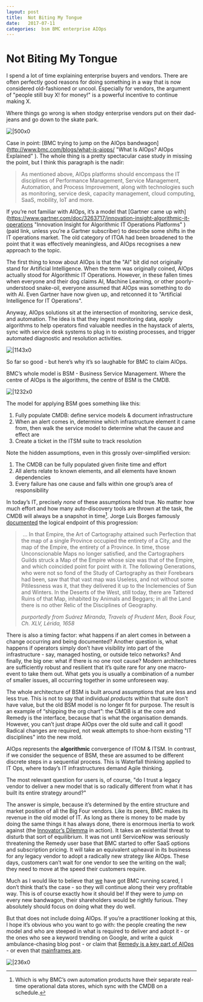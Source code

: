 ```yaml
---
layout: post
title:  Not Biting My Tongue 
date:   2017-07-11 
categories:  bsm BMC enterprise AIOps 
---
```


# Not Biting My Tongue


I spend a lot of time explaining enterprise buyers and vendors. There are often perfectly good reasons for doing something in a way that is now considered old-fashioned or uncool. Especially for vendors, the argument of "people still buy X! for money!" is a powerful incentive to continue making X.

Where things go wrong is when stodgy enterprise vendors put on their dad-jeans and go down to the skate park.

![|500x0](/images/giphy-3.gif)

Case in point: [BMC trying to jump on the AIOps bandwagon](<http://www.bmc.com/blogs/what-is-aiops/> "What Is AIOps? AIOps Explained" ). The whole thing is a pretty spectacular case study in missing the point, but I think this paragraph is the nadir:

> As mentioned above, AIOps platforms should encompass the IT disciplines of Performance Management, Service Management, Automation, and Process Improvement, along with technologies such as monitoring, service desk, capacity management, cloud computing, SaaS, mobility, IoT and more.

If you’re not familiar with AIOps, it’s a model that [Gartner came up with](<https://www.gartner.com/doc/3263717/innovation-insight-algorithmic-it-operations> "Innovation Insight for Algorithmic IT Operations Platforms" ) (paid link, unless you’re a Gartner subscriber) to describe some shifts in the IT operations market. The old category of ITOA had been broadened to the point that it was effectively meaningless, and AIOps recognises a new approach to the topic.

The first thing to know about AIOps is that the "AI" bit did not originally stand for Artificial Intelligence. When the term was originally coined, AIOps actually stood for Algorithmic IT Operations. However, in these fallen times when everyone and their dog claims AI, Machine Learning, or other poorly-understood snake-oil, everyone assumed that AIOps was something to do with AI. Even Gartner have now given up, and retconned it to "Artificial Intelligence for IT Operations". 

Anyway, AIOps solutions sit at the intersection of monitoring, service desk, and automation. The idea is that they ingest monitoring data, apply algorithms to help operators find valuable needles in the haystack of alerts, sync with service desk systems to plug in to existing processes, and trigger automated diagnostic and resolution activities.

![|1143x0](/images/083448.jpg)

So far so good - but here’s why it’s so laughable for BMC to claim AIOps. 

BMC’s whole model is BSM - Business Service Management. Where the centre of AIOps is the algorithms, the centre of BSM is the CMDB. 

![|1232x0](/images/083859.jpg)

The model for applying BSM goes something like this:

1. Fully populate CMDB: define service models & document infrastructure
2. When an alert comes in, determine which infrastructure element it came from, then walk the service model to determine what the cause and effect are
3. Create a ticket in the ITSM suite to track resolution

Note the hidden assumptions, even in this grossly over-simplified version:

1. The CMDB can be fully populated given finite time and effort
2. All alerts relate to known elements, and all elements have known dependencies
3. Every failure has one cause and falls within one group’s area of responsibility

In today’s IT, precisely *none* of these assumptions hold true. No matter how much effort and how many auto-discovery tools are thrown at the task, the CMDB will always be a snapshot in time[^1]. Jorge Luis Borges famously [documented](https://en.wikipedia.org/wiki/On_Exactitude_in_Science) the logical endpoint of this progression:

> ... In that Empire, the Art of Cartography attained such Perfection that the map of a single Province occupied the entirety of a City, and the map of the Empire, the entirety of a Province. In time, those Unconscionable Maps no longer satisfied, and the Cartographers Guilds struck a Map of the Empire whose size was that of the Empire, and which coincided point for point with it. The following Generations, who were not so fond of the Study of Cartography as their Forebears had been, saw that that vast map was Useless, and not without some Pitilessness was it, that they delivered it up to the Inclemencies of Sun and Winters. In the Deserts of the West, still today, there are Tattered Ruins of that Map, inhabited by Animals and Beggars; in all the Land there is no other Relic of the Disciplines of Geography.
>
> *purportedly from Suárez Miranda, Travels of Prudent Men, Book Four, Ch. XLV, Lérida, 1658*

There is also a timing factor: what happens if an alert comes in between a change occurring and being documented? Another question is, what happens if operators simply don’t have visibility into part of the infrastructure - say, managed hosting, or outside telco networks? And finally, the big one: what if there is no one root cause? Modern architectures are sufficiently robust and resilient that it’s quite rare for any one macro-event to take them out. What gets you is usually a combination of a number of smaller issues, all occurring together in some unforeseen way.

The whole architecture of BSM is built around assumptions that are less and less true. This is not to say that individual *products* within that suite don’t have value, but the old BSM model is no longer fit for purpose. The result is an example of “shipping the org chart”: the CMDB is at the core and Remedy is the interface, because that is what the organisation demands. However, you can’t just drape AIOps over the old suite and call it good! Radical changes are required, not weak attempts to shoe-horn existing "IT disciplines" into the new mold.

AIOps represents the **algorithmic** convergence of ITOM & ITSM. In contrast, if we consider the sequence of BSM, these are assumed to be different discrete steps in a sequential process. This is Waterfall thinking applied to IT Ops, where today’s IT infrastructures demand Agile thinking.

The most relevant question for users is, of course, "do I trust a legacy vendor to deliver a new model that is so radically different from what it has built its entire strategy around?" 

The answer is simple, because it’s determined by the entire structure and market position of all the Big Four vendors. Like its peers, BMC makes its revenue in the old model of IT. As long as there is money to be made by doing the same things it has always done, there is enormous inertia to work against (the [Innovator’s Dilemma](https://en.wikipedia.org/wiki/The_Innovator%27s_Dilemma) in action). It takes an existential threat to disturb that sort of equilibrium. It was not until ServiceNow was seriously threatening the Remedy user base that BMC started to offer SaaS options and subscription pricing. It will take an equivalent upheaval in its business for any legacy vendor to adopt a radically new strategy like AIOps. These days, customers can’t wait for one vendor to see the writing on the wall; they need to move at the speed their customers require.

Much as I would like to believe that [we](http://www.moogsoft.com) have got BMC running scared, I don’t think that’s the case - so they will continue along their very profitable way. This is of course exactly how it should be! If they were to jump on every new bandwagon, their shareholders would be rightly furious. They absolutely should focus on doing what they do well. 

But that does not include doing AIOps. If you’re a practitioner looking at this, I hope it’s obvious who you want to go with: the people creating the new model and who are steeped in what is required to deliver and adopt it - or the ones who see a keyword trending on Google, and write a quick ambulance-chasing blog post - or claim that [Remedy is a key part of AIOps](http://www.bmc.com/it-solutions/aiops.html) - or even that [mainframes are](https://www.bmc.com/blogs/aiops-improving-it-operations/).

![|236x0](/images/unknown_filename.246.jpeg)

[^1]: Which is why BMC’s own automation products have their separate real-time operational data stores, which sync with the CMDB on a schedule.

